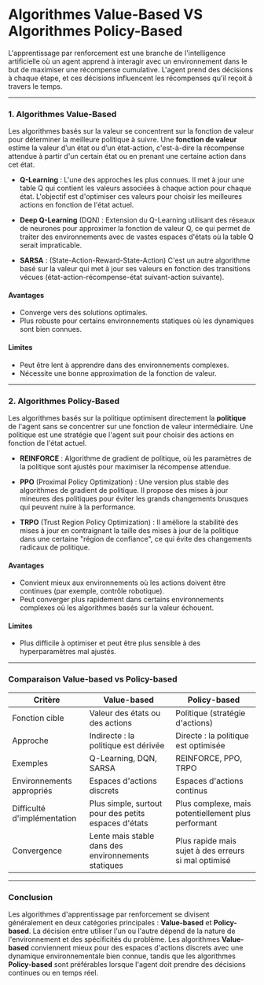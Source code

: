 # **Algorithmes Value-Based VS Algorithmes Policy-Based**

L'apprentissage par renforcement est une branche de l'intelligence artificielle où un agent apprend à interagir avec un environnement dans le but de maximiser une récompense cumulative. L'agent prend des décisions à chaque étape, et ces décisions influencent les récompenses qu'il reçoit à travers le temps.

---

### **1. Algorithmes Value-Based**

Les algorithmes basés sur la valeur se concentrent sur la fonction de valeur pour déterminer la meilleure politique à suivre. Une **fonction de valeur** estime la valeur d’un état ou d’un état-action, c'est-à-dire la récompense attendue à partir d'un certain état ou en prenant une certaine action dans cet état.

- **Q-Learning** : L'une des approches les plus connues. Il met à jour une table Q qui contient les valeurs associées à chaque action pour chaque état. L'objectif est d'optimiser ces valeurs pour choisir les meilleures actions en fonction de l'état actuel.
  
- **Deep Q-Learning** (DQN) : Extension du Q-Learning utilisant des réseaux de neurones pour approximer la fonction de valeur Q, ce qui permet de traiter des environnements avec de vastes espaces d'états où la table Q serait impraticable.

- **SARSA** : (State-Action-Reward-State-Action) C'est un autre algorithme basé sur la valeur qui met à jour ses valeurs en fonction des transitions vécues (état-action-récompense-état suivant-action suivante).

#### Avantages
- Converge vers des solutions optimales.
- Plus robuste pour certains environnements statiques où les dynamiques sont bien connues.
  
#### Limites
- Peut être lent à apprendre dans des environnements complexes.
- Nécessite une bonne approximation de la fonction de valeur.

---

### **2. Algorithmes Policy-Based**

Les algorithmes basés sur la politique optimisent directement la **politique** de l'agent sans se concentrer sur une fonction de valeur intermédiaire. Une politique est une stratégie que l'agent suit pour choisir des actions en fonction de l'état actuel.

- **REINFORCE** : Algorithme de gradient de politique, où les paramètres de la politique sont ajustés pour maximiser la récompense attendue.
  
- **PPO** (Proximal Policy Optimization) : Une version plus stable des algorithmes de gradient de politique. Il propose des mises à jour mineures des politiques pour éviter les grands changements brusques qui peuvent nuire à la performance.
  
- **TRPO** (Trust Region Policy Optimization) : Il améliore la stabilité des mises à jour en contraignant la taille des mises à jour de la politique dans une certaine "région de confiance", ce qui évite des changements radicaux de politique.

#### Avantages
- Convient mieux aux environnements où les actions doivent être continues (par exemple, contrôle robotique).
- Peut converger plus rapidement dans certains environnements complexes où les algorithmes basés sur la valeur échouent.

#### Limites
- Plus difficile à optimiser et peut être plus sensible à des hyperparamètres mal ajustés.

---

### **Comparaison Value-based vs Policy-based**

| Critère                    | Value-based                              | Policy-based                        |
|----------------------------|------------------------------------------|-------------------------------------|
| Fonction cible              | Valeur des états ou des actions           | Politique (stratégie d'actions)     |
| Approche                   | Indirecte : la politique est dérivée      | Directe : la politique est optimisée |
| Exemples                    | Q-Learning, DQN, SARSA                   | REINFORCE, PPO, TRPO                |
| Environnements appropriés   | Espaces d'actions discrets                | Espaces d'actions continus          |
| Difficulté d'implémentation | Plus simple, surtout pour des petits espaces d'états | Plus complexe, mais potentiellement plus performant |
| Convergence                 | Lente mais stable dans des environnements statiques | Plus rapide mais sujet à des erreurs si mal optimisé |

---

### **Conclusion**

Les algorithmes d'apprentissage par renforcement se divisent généralement en deux catégories principales : **Value-based** et **Policy-based**. La décision entre utiliser l'un ou l'autre dépend de la nature de l'environnement et des spécificités du problème. Les algorithmes **Value-based** conviennent mieux pour des espaces d'actions discrets avec une dynamique environnementale bien connue, tandis que les algorithmes **Policy-based** sont préférables lorsque l'agent doit prendre des décisions continues ou en temps réel.
